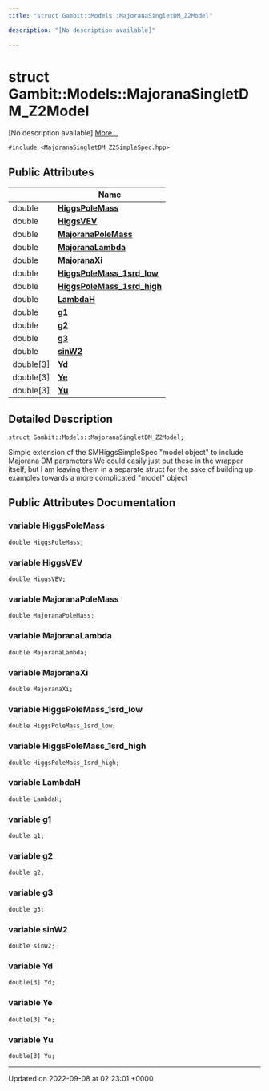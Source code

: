 ```yaml
---
title: "struct Gambit::Models::MajoranaSingletDM_Z2Model"

description: "[No description available]"

---
```


# struct Gambit::Models::MajoranaSingletDM_Z2Model



[No description available] [More...](#detailed-description)


`#include <MajoranaSingletDM_Z2SimpleSpec.hpp>`

## Public Attributes

|                | Name           |
| -------------- | -------------- |
| double | **[HiggsPoleMass](/documentation/code/classes/structgambit_1_1models_1_1majoranasingletdm__z2model/#variable-higgspolemass)**  |
| double | **[HiggsVEV](/documentation/code/classes/structgambit_1_1models_1_1majoranasingletdm__z2model/#variable-higgsvev)**  |
| double | **[MajoranaPoleMass](/documentation/code/classes/structgambit_1_1models_1_1majoranasingletdm__z2model/#variable-majoranapolemass)**  |
| double | **[MajoranaLambda](/documentation/code/classes/structgambit_1_1models_1_1majoranasingletdm__z2model/#variable-majoranalambda)**  |
| double | **[MajoranaXi](/documentation/code/classes/structgambit_1_1models_1_1majoranasingletdm__z2model/#variable-majoranaxi)**  |
| double | **[HiggsPoleMass_1srd_low](/documentation/code/classes/structgambit_1_1models_1_1majoranasingletdm__z2model/#variable-higgspolemass-1srd-low)**  |
| double | **[HiggsPoleMass_1srd_high](/documentation/code/classes/structgambit_1_1models_1_1majoranasingletdm__z2model/#variable-higgspolemass-1srd-high)**  |
| double | **[LambdaH](/documentation/code/classes/structgambit_1_1models_1_1majoranasingletdm__z2model/#variable-lambdah)**  |
| double | **[g1](/documentation/code/classes/structgambit_1_1models_1_1majoranasingletdm__z2model/#variable-g1)**  |
| double | **[g2](/documentation/code/classes/structgambit_1_1models_1_1majoranasingletdm__z2model/#variable-g2)**  |
| double | **[g3](/documentation/code/classes/structgambit_1_1models_1_1majoranasingletdm__z2model/#variable-g3)**  |
| double | **[sinW2](/documentation/code/classes/structgambit_1_1models_1_1majoranasingletdm__z2model/#variable-sinw2)**  |
| double[3] | **[Yd](/documentation/code/classes/structgambit_1_1models_1_1majoranasingletdm__z2model/#variable-yd)**  |
| double[3] | **[Ye](/documentation/code/classes/structgambit_1_1models_1_1majoranasingletdm__z2model/#variable-ye)**  |
| double[3] | **[Yu](/documentation/code/classes/structgambit_1_1models_1_1majoranasingletdm__z2model/#variable-yu)**  |

## Detailed Description

```
struct Gambit::Models::MajoranaSingletDM_Z2Model;
```


Simple extension of the SMHiggsSimpleSpec "model object" to include Majorana DM parameters We could easily just put these in the wrapper itself, but I am leaving them in a separate struct for the sake of building up examples towards a more complicated "model" object 

## Public Attributes Documentation

### variable HiggsPoleMass

```
double HiggsPoleMass;
```


### variable HiggsVEV

```
double HiggsVEV;
```


### variable MajoranaPoleMass

```
double MajoranaPoleMass;
```


### variable MajoranaLambda

```
double MajoranaLambda;
```


### variable MajoranaXi

```
double MajoranaXi;
```


### variable HiggsPoleMass_1srd_low

```
double HiggsPoleMass_1srd_low;
```


### variable HiggsPoleMass_1srd_high

```
double HiggsPoleMass_1srd_high;
```


### variable LambdaH

```
double LambdaH;
```


### variable g1

```
double g1;
```


### variable g2

```
double g2;
```


### variable g3

```
double g3;
```


### variable sinW2

```
double sinW2;
```


### variable Yd

```
double[3] Yd;
```


### variable Ye

```
double[3] Ye;
```


### variable Yu

```
double[3] Yu;
```


-------------------------------

Updated on 2022-09-08 at 02:23:01 +0000